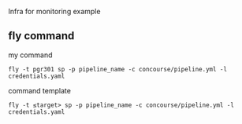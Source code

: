 Infra for monitoring example

## fly command
my  command
```
fly -t pgr301 sp -p pipeline_name -c concourse/pipeline.yml -l credentials.yaml
```
command template
```
fly -t ≤target> sp -p pipeline_name -c concourse/pipeline.yml -l credentials.yaml
```